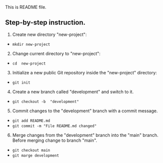 This is README file.

## Step-by-step instruction.
1. Create new directory "new-project":
 - ``mkdir new-project`` 
2. Change current directory to "new-project":
 - ``cd  new-project``
3. Initialize a new public Git repository inside the "new-project" directory:
 - ``git init``
4. Create a new branch called "development" and switch to it. 
 - ``git checkout -b  "development"``
5.  Commit changes to the "development" branch with a commit message.
 -  ``git add README.md``
 -  ``git commit -m "File README.md changed"``
6. Merge changes from the "development" branch into the "main" branch. Before merging change to branch "main".
 - ``git checkout main``
 - ``git marge development``
